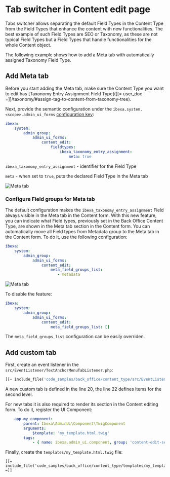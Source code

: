 # Tab switcher in Content edit page

Tabs switcher allows separating the default Field Types in the Content Type from the Field Types that enhance the content with new functionalities.
The best example of such Field Types are SEO or Taxonomy, as these are not typical Field Types but a Field Types that handle functionalities for the whole Content object.

The following example shows how to add a Meta tab with automatically assigned Taxonomy Field Type.

## Add Meta tab

Before you start adding the Meta tab, make sure the Content Type you want to edit has [Taxonomy Entry Assignment Field Type]([[= user_doc =]]/taxonomy/#assign-tag-to-content-from-taxonomy-tree).

Next, provide the semantic configuration under the `ibexa.system.<scope>.admin_ui_forms` [configuration key](configuration.md#configuration-files):

```yaml
ibexa:
    system:
        admin_group:
            admin_ui_forms:
                content_edit:
                    fieldtypes:
                        ibexa_taxonomy_entry_assignment:
                            meta: true

```

`ibexa_taxonomy_entry_assignment` - identifier for the Field Type

`meta` - when set to `true`, puts the declared Field Type in the Meta tab

![Meta tab](tab_switcher.png)


### Configure Field groups for Meta tab

The default configuration makes the `ibexa_taxonomy_entry_assignment` Field always visible in the Meta tab in the Content form. 
With this new feature, you can indicate what Field types, previously set in the Back Office Content Type, are shown in the Meta tab section in the Content form. 
You can automatically move all Field types from Metadata group to the Meta tab in the Content form.
To do it, use the following configuration:

```yaml
ibexa:
    system:
        admin_group:
            admin_ui_forms:
                content_edit:
                    meta_field_groups_list:
                       - metadata

```

![Meta tab](tab_switcher_meta.png)

To disable the feature:

```yaml
ibexa:
    system:
        admin_group:
            admin_ui_forms:
                content_edit:
                    meta_field_groups_list: []
```


The `meta_field_groups_list` configuration can be easily overriden.

## Add custom tab

First, create an event listener in the `src/EventListener/TextAnchorMenuTabListener.php`:

``` php hl_lines="20 22"
[[= include_file('code_samples/back_office/content_type/src/EventListener/TextAnchorMenuTabListener.php') =]]
```

A new custom tab is defined in the line 20, the line 22 defines items for the second level.

For new tabs it is also required to render its section in the Content editing form. To do it, register the UI Component:

```yaml
    app.my_component:
        parent: Ibexa\AdminUi\Component\TwigComponent
        arguments:
            $template: 'my_template.html.twig'
        tags:
            - { name: ibexa.admin_ui.component, group: 'content-edit-sections' }
```

Finally, create the `templates/my_template.html.twig` file:

``` html+twig
[[= include_file('code_samples/back_office/content_type/templates/my_template.html.twig') =]]
```

